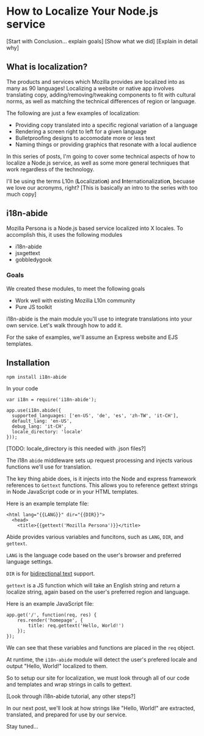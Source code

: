 
# How to Localize Your Node.js service
[Start with Conclusion... explain goals]
[Show what we did]
[Explain in detail why]
## What is localization?

The products and services which Mozilla provides are localized into as many as 90 languages! Localizing a website or native app involves translating copy, adding/removing/tweaking components to fit with cultural norms, as well as matching the technical differences of region or language.

The following are just a few examples of localization:
* Providing copy translated into a specific regional variation of a language
* Rendering a screen right to left for a given language
* Bulletproofing designs to accomodate more or less text
* Naming things or providing graphics that resonate with a local audience

In this series of posts, I'm going to cover some technical aspects of how to localize a Node.js service, as well as some more general techniques that work regardless of the technology.

I'll be using the terms L10n (<b>L</b>ocalizatio<b>n</b>) and <b>I</b>nternationalizatio<b>n</b>, becuase we love our acronyms, right?
[This is basically an intro to the series with too much copy]

## i18n-abide

Mozilla Persona is a Node.js based service localized into X locales. To accomplish this, it uses the following modules

* i18n-abide
* jsxgettext
* gobbledygook

### Goals
We created these modules, to meet the following goals
* Work well with existing Mozilla L10n community
* Pure JS toolkit

i18n-abide is the main module you'll use to integrate translations into your own service.
Let's walk through how to add it.

For the sake of examples, we'll assume an Express website and EJS templates.

## Installation

    npm install i18n-abide

In your code

    var i18n = require('i18n-abide');

    app.use(i18n.abide({
      supported_languages: ['en-US', 'de', 'es', 'zh-TW', 'it-CH'],
      default_lang: 'en-US',
      debug_lang: 'it-CH',
      locale_directory: 'locale'
    }));
[TODO: locale_directory is this needed with .json files?]

The i18n `abide` middleware sets up request processing and injects various functions we'll use for translation.

The key thing abide does, is it injects into the Node and express framework references to `Gettext` functions. This allows you to reference gettext strings in Node JavaScript code or in your HTML templates.

Here is an example template file:

    <html lang="{{LANG}}" dir="{{DIR}}">
      <head>
        <title>{{gettext('Mozilla Persona')}}</title>

Abide provides various variables and funcitons, such as `LANG`, `DIR`, and `gettext`.

`LANG` is the language code based on the user's browser and preferred language settings.

`DIR` is for [bidirectional text](http://en.wikipedia.org/wiki/Bi-directional_text) support.

`gettext` is a JS function which will take an English string and return a localize string, again based on the user's preferred region and language.

Here is an example JavaScript file:

    app.get('/', function(req, res) {
        res.render('homepage', {
            title: req.gettext('Hello, World!')
        });
    });

We can see that these variables and functions are placed in the `req` object.

At runtime, the `i18n-abide` module will detect the user's prefered locale and output "Hello, World!" localized to them.

So to setup our site for localization, we must look through all of our code and templates and wrap strings in calls to gettext.

[Look through i18n-abide tutorial, any other steps?]

In our next post, we'll look at how strings like "Hello, World!" are extracted, translated, and prepared for use by our service.

Stay tuned...